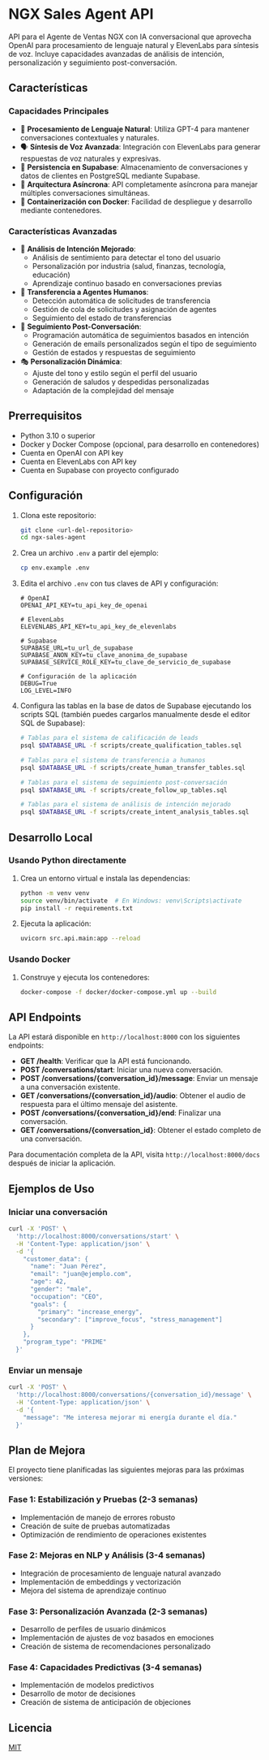 # NGX Sales Agent API

API para el Agente de Ventas NGX con IA conversacional que aprovecha OpenAI para procesamiento de lenguaje natural y ElevenLabs para síntesis de voz. Incluye capacidades avanzadas de análisis de intención, personalización y seguimiento post-conversación.

## Características

### Capacidades Principales
- 🧠 **Procesamiento de Lenguaje Natural**: Utiliza GPT-4 para mantener conversaciones contextuales y naturales.
- 🗣️ **Síntesis de Voz Avanzada**: Integración con ElevenLabs para generar respuestas de voz naturales y expresivas.
- 💾 **Persistencia en Supabase**: Almacenamiento de conversaciones y datos de clientes en PostgreSQL mediante Supabase.
- 🔄 **Arquitectura Asíncrona**: API completamente asíncrona para manejar múltiples conversaciones simultáneas.
- 🚀 **Containerización con Docker**: Facilidad de despliegue y desarrollo mediante contenedores.

### Características Avanzadas
- 🎯 **Análisis de Intención Mejorado**: 
  - Análisis de sentimiento para detectar el tono del usuario
  - Personalización por industria (salud, finanzas, tecnología, educación)
  - Aprendizaje continuo basado en conversaciones previas
- 👤 **Transferencia a Agentes Humanos**: 
  - Detección automática de solicitudes de transferencia
  - Gestión de cola de solicitudes y asignación de agentes
  - Seguimiento del estado de transferencias
- 📅 **Seguimiento Post-Conversación**: 
  - Programación automática de seguimientos basados en intención
  - Generación de emails personalizados según el tipo de seguimiento
  - Gestión de estados y respuestas de seguimiento
- 🎭 **Personalización Dinámica**: 
  - Ajuste del tono y estilo según el perfil del usuario
  - Generación de saludos y despedidas personalizadas
  - Adaptación de la complejidad del mensaje

## Prerrequisitos

- Python 3.10 o superior
- Docker y Docker Compose (opcional, para desarrollo en contenedores)
- Cuenta en OpenAI con API key
- Cuenta en ElevenLabs con API key
- Cuenta en Supabase con proyecto configurado

## Configuración

1. Clona este repositorio:
   ```bash
   git clone <url-del-repositorio>
   cd ngx-sales-agent
   ```

2. Crea un archivo `.env` a partir del ejemplo:
   ```bash
   cp env.example .env
   ```

3. Edita el archivo `.env` con tus claves de API y configuración:
   ```
   # OpenAI
   OPENAI_API_KEY=tu_api_key_de_openai
   
   # ElevenLabs
   ELEVENLABS_API_KEY=tu_api_key_de_elevenlabs
   
   # Supabase
   SUPABASE_URL=tu_url_de_supabase
   SUPABASE_ANON_KEY=tu_clave_anonima_de_supabase
   SUPABASE_SERVICE_ROLE_KEY=tu_clave_de_servicio_de_supabase
   
   # Configuración de la aplicación
   DEBUG=True
   LOG_LEVEL=INFO
   ```

4. Configura las tablas en la base de datos de Supabase ejecutando los scripts SQL (también puedes cargarlos manualmente desde el editor SQL de Supabase):
   ```bash
   # Tablas para el sistema de calificación de leads
   psql $DATABASE_URL -f scripts/create_qualification_tables.sql

   # Tablas para el sistema de transferencia a humanos
   psql $DATABASE_URL -f scripts/create_human_transfer_tables.sql

   # Tablas para el sistema de seguimiento post-conversación
   psql $DATABASE_URL -f scripts/create_follow_up_tables.sql

   # Tablas para el sistema de análisis de intención mejorado
   psql $DATABASE_URL -f scripts/create_intent_analysis_tables.sql
   ```

## Desarrollo Local

### Usando Python directamente

1. Crea un entorno virtual e instala las dependencias:
   ```bash
   python -m venv venv
   source venv/bin/activate  # En Windows: venv\Scripts\activate
   pip install -r requirements.txt
   ```

2. Ejecuta la aplicación:
   ```bash
   uvicorn src.api.main:app --reload
   ```

### Usando Docker

1. Construye y ejecuta los contenedores:
   ```bash
   docker-compose -f docker/docker-compose.yml up --build
   ```

## API Endpoints

La API estará disponible en `http://localhost:8000` con los siguientes endpoints:

- **GET /health**: Verificar que la API está funcionando.
- **POST /conversations/start**: Iniciar una nueva conversación.
- **POST /conversations/{conversation_id}/message**: Enviar un mensaje a una conversación existente.
- **GET /conversations/{conversation_id}/audio**: Obtener el audio de respuesta para el último mensaje del asistente.
- **POST /conversations/{conversation_id}/end**: Finalizar una conversación.
- **GET /conversations/{conversation_id}**: Obtener el estado completo de una conversación.

Para documentación completa de la API, visita `http://localhost:8000/docs` después de iniciar la aplicación.

## Ejemplos de Uso

### Iniciar una conversación

```bash
curl -X 'POST' \
  'http://localhost:8000/conversations/start' \
  -H 'Content-Type: application/json' \
  -d '{
    "customer_data": {
      "name": "Juan Pérez",
      "email": "juan@ejemplo.com",
      "age": 42,
      "gender": "male",
      "occupation": "CEO",
      "goals": {
        "primary": "increase_energy",
        "secondary": ["improve_focus", "stress_management"]
      }
    },
    "program_type": "PRIME"
  }'
```

### Enviar un mensaje

```bash
curl -X 'POST' \
  'http://localhost:8000/conversations/{conversation_id}/message' \
  -H 'Content-Type: application/json' \
  -d '{
    "message": "Me interesa mejorar mi energía durante el día."
  }'
```

## Plan de Mejora

El proyecto tiene planificadas las siguientes mejoras para las próximas versiones:

### Fase 1: Estabilización y Pruebas (2-3 semanas)
- Implementación de manejo de errores robusto
- Creación de suite de pruebas automatizadas
- Optimización de rendimiento de operaciones existentes

### Fase 2: Mejoras en NLP y Análisis (3-4 semanas)
- Integración de procesamiento de lenguaje natural avanzado
- Implementación de embeddings y vectorización
- Mejora del sistema de aprendizaje continuo

### Fase 3: Personalización Avanzada (2-3 semanas)
- Desarrollo de perfiles de usuario dinámicos
- Implementación de ajustes de voz basados en emociones
- Creación de sistema de recomendaciones personalizado

### Fase 4: Capacidades Predictivas (3-4 semanas)
- Implementación de modelos predictivos
- Desarrollo de motor de decisiones
- Creación de sistema de anticipación de objeciones

## Licencia

[MIT](LICENSE) 